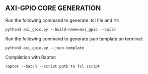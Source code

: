 ## AXI-GPIO CORE GENERATION

Run the following command to generate .tcl file and rtl:

```
python3 axi_gpio.py --build-name=axi_gpio --build
```

Run the following command to generate json template on terminal:
```
python3 axi_gpio.py --json-template
```

Compilation with Raptor:
```
raptor --batch --script path to Tcl script
```
